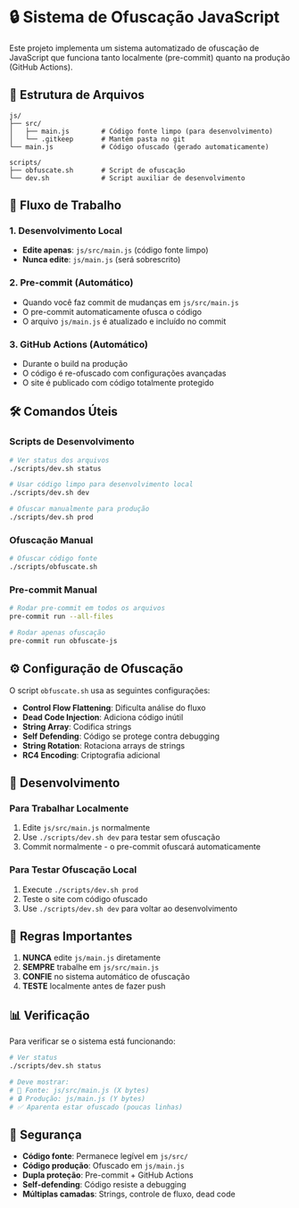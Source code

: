 # 🔒 Sistema de Ofuscação JavaScript

Este projeto implementa um sistema automatizado de ofuscação de JavaScript que funciona tanto localmente (pre-commit) quanto na produção (GitHub Actions).

## 📁 Estrutura de Arquivos

```
js/
├── src/
│   ├── main.js        # Código fonte limpo (para desenvolvimento)
│   └── .gitkeep       # Mantém pasta no git
└── main.js            # Código ofuscado (gerado automaticamente)

scripts/
├── obfuscate.sh       # Script de ofuscação
└── dev.sh             # Script auxiliar de desenvolvimento
```

## 🔄 Fluxo de Trabalho

### 1. Desenvolvimento Local

- **Edite apenas**: `js/src/main.js` (código fonte limpo)
- **Nunca edite**: `js/main.js` (será sobrescrito)

### 2. Pre-commit (Automático)

- Quando você faz commit de mudanças em `js/src/main.js`
- O pre-commit automaticamente ofusca o código
- O arquivo `js/main.js` é atualizado e incluído no commit

### 3. GitHub Actions (Automático)

- Durante o build na produção
- O código é re-ofuscado com configurações avançadas
- O site é publicado com código totalmente protegido

## 🛠️ Comandos Úteis

### Scripts de Desenvolvimento

```bash
# Ver status dos arquivos
./scripts/dev.sh status

# Usar código limpo para desenvolvimento local
./scripts/dev.sh dev

# Ofuscar manualmente para produção
./scripts/dev.sh prod
```

### Ofuscação Manual

```bash
# Ofuscar código fonte
./scripts/obfuscate.sh
```

### Pre-commit Manual

```bash
# Rodar pre-commit em todos os arquivos
pre-commit run --all-files

# Rodar apenas ofuscação
pre-commit run obfuscate-js
```

## ⚙️ Configuração de Ofuscação

O script `obfuscate.sh` usa as seguintes configurações:

- **Control Flow Flattening**: Dificulta análise do fluxo
- **Dead Code Injection**: Adiciona código inútil
- **String Array**: Codifica strings
- **Self Defending**: Código se protege contra debugging
- **String Rotation**: Rotaciona arrays de strings
- **RC4 Encoding**: Criptografia adicional

## 🔧 Desenvolvimento

### Para Trabalhar Localmente

1. Edite `js/src/main.js` normalmente
2. Use `./scripts/dev.sh dev` para testar sem ofuscação
3. Commit normalmente - o pre-commit ofuscará automaticamente

### Para Testar Ofuscação Local

1. Execute `./scripts/dev.sh prod`
2. Teste o site com código ofuscado
3. Use `./scripts/dev.sh dev` para voltar ao desenvolvimento

## 🚨 Regras Importantes

1. **NUNCA** edite `js/main.js` diretamente
2. **SEMPRE** trabalhe em `js/src/main.js`
3. **CONFIE** no sistema automático de ofuscação
4. **TESTE** localmente antes de fazer push

## 📊 Verificação

Para verificar se o sistema está funcionando:

```bash
# Ver status
./scripts/dev.sh status

# Deve mostrar:
# 📁 Fonte: js/src/main.js (X bytes)
# 🔒 Produção: js/main.js (Y bytes)
# ✅ Aparenta estar ofuscado (poucas linhas)
```

## 🔐 Segurança

- **Código fonte**: Permanece legível em `js/src/`
- **Código produção**: Ofuscado em `js/main.js`
- **Dupla proteção**: Pre-commit + GitHub Actions
- **Self-defending**: Código resiste a debugging
- **Múltiplas camadas**: Strings, controle de fluxo, dead code
